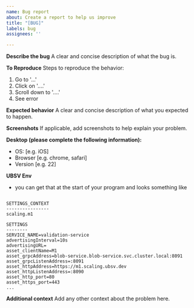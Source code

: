 ```yaml
---
name: Bug report
about: Create a report to help us improve
title: "[BUG]"
labels: bug
assignees: ''

---
```


**Describe the bug**
A clear and concise description of what the bug is.

**To Reproduce**
Steps to reproduce the behavior:
1. Go to '...'
2. Click on '....'
3. Scroll down to '....'
4. See error

**Expected behavior**
A clear and concise description of what you expected to happen.

**Screenshots**
If applicable, add screenshots to help explain your problem.

**Desktop (please complete the following information):**
 - OS: [e.g. iOS]
 - Browser [e.g. chrome, safari]
 - Version [e.g. 22]

**UBSV Env**
- you can get that at the start of your program and looks something like
```

SETTINGS_CONTEXT
----------------
scaling.m1

SETTINGS
--------
SERVICE_NAME=validation-service
advertisingInterval=10s
advertisingURL=
asset_clientName=M1
asset_grpcAddress=blob-service.blob-service.svc.cluster.local:8091
asset_grpcListenAddress=:8091
asset_httpAddress=https://m1.scaling.ubsv.dev
asset_httpListenAddress=:8090
asset_http_port=80
asset_https_port=443
...
```

**Additional context**
Add any other context about the problem here.
